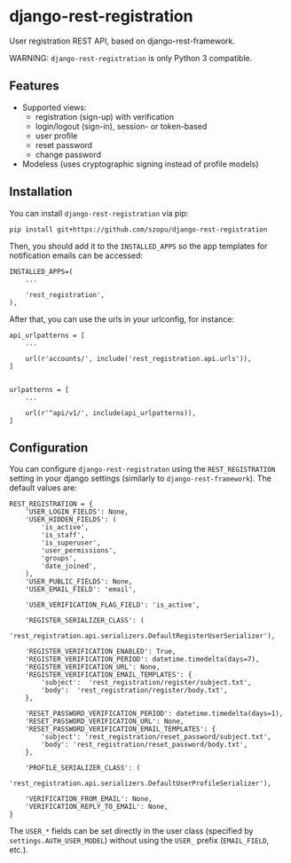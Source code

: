 # django-rest-registration

User registration REST API, based on django-rest-framework.

WARNING: `django-rest-registration` is only Python 3 compatible.


## Features

* Supported views:
    * registration (sign-up) with verification
    * login/logout (sign-in), session- or token-based
    * user profile
    * reset password
    * change password
* Modeless (uses cryptographic signing instead of profile models)


## Installation

You can install `django-rest-registration` via pip:

    pip install git+https://github.com/szopu/django-rest-registration

Then, you should add it to the `INSTALLED_APPS` so the app templates
for notification emails can be accessed:

    INSTALLED_APPS=(
        ...

        'rest_registration',
    ),

After that, you can use the urls in your urlconfig, for instance:

    api_urlpatterns = [
        ...

        url(r'accounts/', include('rest_registration.api.urls')),
    ]


    urlpatterns = [
        ...

        url(r'^api/v1/', include(api_urlpatterns)),
    ]


## Configuration


You can configure `django-rest-registraton` using the `REST_REGISTRATION`
setting in your django settings (similarly to `django-rest-framework`).
The default values are:

    REST_REGISTRATION = {
        'USER_LOGIN_FIELDS': None,
        'USER_HIDDEN_FIELDS': (
            'is_active',
            'is_staff',
            'is_superuser',
            'user_permissions',
            'groups',
            'date_joined',
        ),
        'USER_PUBLIC_FIELDS': None,
        'USER_EMAIL_FIELD': 'email',

        'USER_VERIFICATION_FLAG_FIELD': 'is_active',

        'REGISTER_SERIALIZER_CLASS': (
            'rest_registration.api.serializers.DefaultRegisterUserSerializer'),

        'REGISTER_VERIFICATION_ENABLED': True,
        'REGISTER_VERIFICATION_PERIOD': datetime.timedelta(days=7),
        'REGISTER_VERIFICATION_URL': None,
        'REGISTER_VERIFICATION_EMAIL_TEMPLATES': {
            'subject':  'rest_registration/register/subject.txt',
            'body':  'rest_registration/register/body.txt',
        },

        'RESET_PASSWORD_VERIFICATION_PERIOD': datetime.timedelta(days=1),
        'RESET_PASSWORD_VERIFICATION_URL': None,
        'RESET_PASSWORD_VERIFICATION_EMAIL_TEMPLATES': {
            'subject': 'rest_registration/reset_password/subject.txt',
            'body': 'rest_registration/reset_password/body.txt',
        },

        'PROFILE_SERIALIZER_CLASS': (
            'rest_registration.api.serializers.DefaultUserProfileSerializer'),

        'VERIFICATION_FROM_EMAIL': None,
        'VERIFICATION_REPLY_TO_EMAIL': None,
    }

The `USER_*` fields can be set directly in the user class
(specified by `settings.AUTH_USER_MODEL`) without using
the `USER_` prefix (`EMAIL_FIELD`, etc.).
